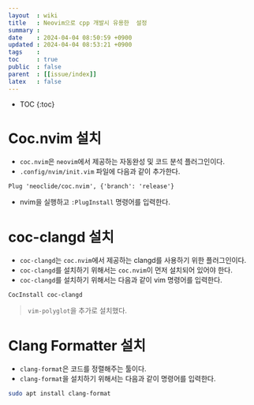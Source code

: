 ```yaml
---
layout  : wiki
title   : Neovim으로 cpp 개발시 유용한  설정 
summary : 
date    : 2024-04-04 08:50:59 +0900
updated : 2024-04-04 08:53:21 +0900
tags    : 
toc     : true
public  : false
parent  : [[issue/index]] 
latex   : false
---
```

* TOC
{:toc}


# Coc.nvim 설치
- `coc.nvim`은 `neovim`에서 제공하는 자동완성 및 코드 분석 플러그인이다.
- `.config/nvim/init.vim` 파일에 다음과 같이 추가한다.
```text
Plug 'neoclide/coc.nvim', {'branch': 'release'}
```

- nvim을 실행하고 `:PlugInstall` 명령어를 입력한다.

# coc-clangd 설치
- `coc-clangd`는 `coc.nvim`에서 제공하는 clangd를 사용하기 위한 플러그인이다.
- `coc-clangd`를 설치하기 위해서는 `coc.nvim`이 먼저 설치되어 있어야 한다.
- `coc-clangd`를 설치하기 위해서는 다음과 같이 vim 명령어를 입력한다.

```vim
CocInstall coc-clangd
```
> `vim-polyglot`을 추가로 설치했다.

# Clang Formatter 설치
- `clang-format`은 코드를 정렬해주는 툴이다.
- `clang-format`을 설치하기 위해서는 다음과 같이 명령어를 입력한다.

```bash
sudo apt install clang-format
```